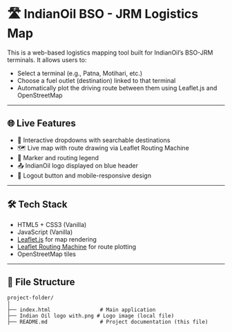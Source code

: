 # 🛣️ IndianOil BSO - JRM Logistics Map

This is a web-based logistics mapping tool built for IndianOil’s BSO-JRM terminals. It allows users to:
- Select a terminal (e.g., Patna, Motihari, etc.)
- Choose a fuel outlet (destination) linked to that terminal
- Automatically plot the driving route between them using Leaflet.js and OpenStreetMap

---

## 🌐 Live Features

- 📍 Interactive dropdowns with searchable destinations
- 🗺️ Live map with route drawing via Leaflet Routing Machine
- 📌 Marker and routing legend
- 📤 IndianOil logo displayed on blue header
- 🔐 Logout button and mobile-responsive design

---

## 🛠️ Tech Stack

- HTML5 + CSS3 (Vanilla)
- JavaScript (Vanilla)
- [Leaflet.js](https://leafletjs.com/) for map rendering
- [Leaflet Routing Machine](https://www.liedman.net/leaflet-routing-machine/) for route plotting
- OpenStreetMap tiles

---

## 📂 File Structure

```plaintext
project-folder/
│
├── index.html                # Main application
├── Indian Oil logo with.png # Logo image (local file)
├── README.md                 # Project documentation (this file)
